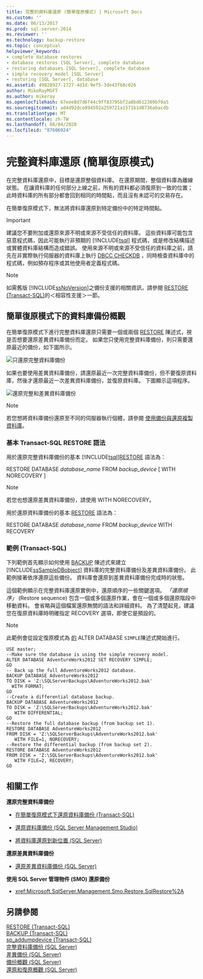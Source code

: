 ```yaml
---
title: 完整的資料庫還原 (簡單復原模式) | Microsoft Docs
ms.custom: ''
ms.date: 06/13/2017
ms.prod: sql-server-2014
ms.reviewer: ''
ms.technology: backup-restore
ms.topic: conceptual
helpviewer_keywords:
- complete database restores
- database restores [SQL Server], complete database
- restoring databases [SQL Server], complete database
- simple recovery model [SQL Server]
- restoring [SQL Server], database
ms.assetid: 49828927-1727-4d1d-9ef5-3de43f68c026
author: MikeRayMSFT
ms.author: mikeray
ms.openlocfilehash: 67eee8d7d6f44c9ff83795bf2a8bd612309bf0a5
ms.sourcegitcommit: ad4d92dce894592a259721a1571b1d8736abacdb
ms.translationtype: MT
ms.contentlocale: zh-TW
ms.lasthandoff: 08/04/2020
ms.locfileid: "87606924"
---
```

# <a name="complete-database-restores-simple-recovery-model"></a>完整資料庫還原 (簡單復原模式)
  在完整資料庫還原中，目標是還原整個資料庫。 在還原期間，整個資料庫為離線狀態。 在讓資料庫的任何部分上線之前，所有的資料都必須復原到一致的位置；此時資料庫的所有部分都會回到相同的時間點，而且沒有未認可的交易存在。  
  
 在簡單復原模式下，無法將資料庫還原到特定備份中的特定時間點。  
  
> [!IMPORTANT]  
>  建議您不要附加或還原來源不明或來源不受信任的資料庫。 這些資料庫可能包含惡意程式碼，因此可能執行非預期的 [!INCLUDE[tsql](../../../includes/tsql-md.md)] 程式碼，或是修改結構描述或實體資料庫結構而造成錯誤。 使用來源不明或來源不受信任的資料庫之前，請先在非實際執行伺服器的資料庫上執行 [DBCC CHECKDB](/sql/t-sql/database-console-commands/dbcc-checkdb-transact-sql) ，同時檢查資料庫中的程式碼，例如預存程序或其他使用者定義程式碼。  
  

  
> [!NOTE]  
>  如需舊版 [!INCLUDE[ssNoVersion](../../includes/ssnoversion-md.md)]之備份支援的相關資訊，請參閱 [RESTORE &#40;Transact-SQL&#41;](/sql/t-sql/statements/restore-statements-transact-sql)的＜相容性支援＞一節。  
  
##  <a name="overview-of-database-restore-under-the-simple-recovery-model"></a><a name="Overview"></a> 簡單復原模式下的資料庫備份概觀  
 在簡單復原模式下進行完整資料庫還原只需要一個或兩個 [RESTORE](/sql/t-sql/statements/restore-statements-transact-sql) 陳述式，視是否想要還原差異資料庫備份而定。 如果您只使用完整資料庫備份，則只需要還原最近的備份，如下圖所示。  
  
 ![只還原完整資料庫備份](../../database-engine/media/bnrr-rmsimple1-fulldbbu.gif "只還原完整資料庫備份")  
  
 如果也要使用差異資料庫備份，請還原最近一次完整資料庫備份，但不要復原資料庫，然後才還原最近一次差異資料庫備份，並復原資料庫。 下圖顯示這項程序。  
  
 ![還原完整和差異資料庫備份](../../database-engine/media/bnrr-rmsimple2-diffdbbu.gif "還原完整和差異資料庫備份")  
  
> [!NOTE]  
>  若您想將資料庫備份還原至不同的伺服器執行個體，請參閱 [使用備份與還原複製資料庫](../databases/copy-databases-with-backup-and-restore.md)。  
  
###  <a name="basic-transact-sql-restore-syntax"></a><a name="TsqlSyntax"></a> 基本 Transact-SQL RESTORE 語法  
 用於還原完整資料庫備份的基本 [!INCLUDE[tsql](../../../includes/tsql-md.md)][RESTORE](/sql/t-sql/statements/restore-statements-transact-sql) 語法為：  
  
 RESTORE DATABASE *database_name* FROM *backup_device* [ WITH NORECOVERY ]  
  
> [!NOTE]  
>  若您也想還原差異資料庫備份，請使用 WITH NORECOVERY。  
  
 用於還原資料庫備份的基本 [RESTORE](/sql/t-sql/statements/restore-statements-transact-sql) 語法為：  
  
 RESTORE DATABASE *database_name* FROM *backup_device* WITH RECOVERY  
  
###  <a name="example-transact-sql"></a><a name="Example"></a> 範例 &#40;Transact-SQL&#41;  
 下列範例首先顯示如何使用 [BACKUP](/sql/t-sql/statements/backup-transact-sql) 陳述式來建立 [!INCLUDE[ssSampleDBobject](../../includes/sssampledbobject-md.md)] 資料庫的完整資料庫備份及差異資料庫備份。 此範例接著依序還原這些備份。 資料庫會還原到差異資料庫備份完成時的狀態。  
  
 這個範例顯示在完整資料庫還原實例中，還原順序的一些關鍵選項。 *「還原順序」* (Restore sequence) 包含一個或多個還原作業，會在一個或多個還原階段中移動資料。 會省略與這個檔案還原無關的語法和詳細資料。 為了清楚起見，建議您在復原資料庫時明確指定 RECOVERY 選項，即使它是預設的。  
  
> [!NOTE]  
>  此範例會從設定復原模式為 [的](/sql/t-sql/statements/alter-database-transact-sql) ALTER DATABASE `SIMPLE`陳述式開始進行。  
  
```  
USE master;  
--Make sure the database is using the simple recovery model.  
ALTER DATABASE AdventureWorks2012 SET RECOVERY SIMPLE;  
GO  
-- Back up the full AdventureWorks2012 database.  
BACKUP DATABASE AdventureWorks2012   
TO DISK = 'Z:\SQLServerBackups\AdventureWorks2012.bak'   
  WITH FORMAT;  
GO  
--Create a differential database backup.  
BACKUP DATABASE AdventureWorks2012   
TO DISK = 'Z:\SQLServerBackups\AdventureWorks2012.bak'  
   WITH DIFFERENTIAL;  
GO  
--Restore the full database backup (from backup set 1).  
RESTORE DATABASE AdventureWorks2012   
FROM DISK = 'Z:\SQLServerBackups\AdventureWorks2012.bak'   
   WITH FILE=1, NORECOVERY;  
--Restore the differential backup (from backup set 2).  
RESTORE DATABASE AdventureWorks2012   
FROM DISK = 'Z:\SQLServerBackups\AdventureWorks2012.bak'   
   WITH FILE=2, RECOVERY;  
GO  
```  
  
##  <a name="related-tasks"></a><a name="RelatedTasks"></a> 相關工作  
 **還原完整資料庫備份**  
  
-   [在簡單復原模式下還原資料庫備份 &#40;Transact-SQL&#41;](restore-a-database-backup-under-the-simple-recovery-model-transact-sql.md)  
  
-   [還原資料庫備份 &#40;SQL Server Management Studio&#41;](restore-a-database-backup-using-ssms.md)  
  
-   [將資料庫還原到新位置 &#40;SQL Server&#41;](restore-a-database-to-a-new-location-sql-server.md)  
  
 **還原差異資料庫備份**  
  
-   [還原差異資料庫備份 &#40;SQL Server&#41;](restore-a-differential-database-backup-sql-server.md)  
  
 **使用 SQL Server 管理物件 (SMO) 還原備份**  
  
-   <xref:Microsoft.SqlServer.Management.Smo.Restore.SqlRestore%2A>  
  

  
## <a name="see-also"></a>另請參閱  
 [RESTORE &#40;Transact-SQL&#41;](/sql/t-sql/statements/restore-statements-transact-sql)   
 [BACKUP &#40;Transact-SQL&#41;](/sql/t-sql/statements/backup-transact-sql)   
 [sp_addumpdevice &#40;Transact-SQL&#41;](/sql/relational-databases/system-stored-procedures/sp-addumpdevice-transact-sql)   
 [完整資料庫備份 &#40;SQL Server&#41;](full-database-backups-sql-server.md)   
 [差異備份 &#40;SQL Server&#41;](differential-backups-sql-server.md)   
 [備份概觀 &#40;SQL Server&#41;](backup-overview-sql-server.md)   
 [還原和復原概觀 &#40;SQL Server&#41;](restore-and-recovery-overview-sql-server.md)  
  
  
